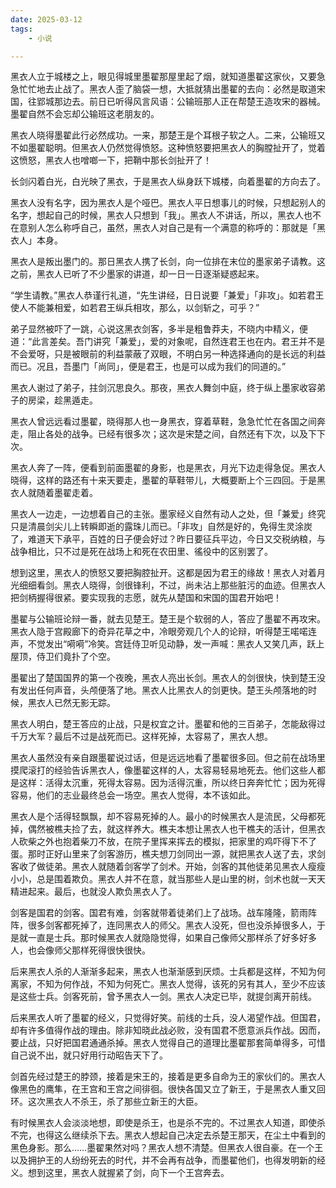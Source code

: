 ```yaml
---
date: 2025-03-12
tags:
	- 小说

---
```


黑衣人立于城楼之上，眼见得城里墨翟那屋里起了烟，就知道墨翟这家伙，又要急急忙忙地去止战了。黑衣人歪了脑袋一想，大抵就猜出墨翟的去向：必然是取道宋国，往郢城那边去。前日已听得风言风语：公输班那人正在帮楚王造攻宋的器械。墨翟自然不会忘却公输班这老朋友的。

黑衣人晓得墨翟此行必然成功。一来，那楚王是个耳根子软之人。二来，公输班又不如墨翟聪明。但黑衣人仍然觉得愤怒。这种愤怒要把黑衣人的胸膛扯开了，觉着这愤怒，黑衣人也噌啷一下，把鞘中那长剑扯开了！

长剑闪着白光，白光映了黑衣，于是黑衣人纵身跃下城楼，向着墨翟的方向去了。

黑衣人没有名字，因为黑衣人是个哑巴。黑衣人平日想事儿的时候，只想起别人的名字，想起自己的时候，黑衣人只想到「我」。黑衣人不讲话，所以，黑衣人也不在意别人怎么称呼自己，虽然，黑衣人对自己是有一个满意的称呼的：那就是「黑衣人」本身。

黑衣人是叛出墨门的。那日黑衣人携了长剑，向一位排在末位的墨家弟子请教。这之前，黑衣人已听了不少墨家的讲道，却一日一日逐渐疑惑起来。

“学生请教。”黑衣人恭谨行礼道，“先生讲经，日日说要「兼爱」「非攻」。如若君王使人不能兼相爱，如若君王纵兵相攻，那么，以剑斩之，可乎？”

弟子显然被吓了一跳，心说这黑衣剑客，多半是粗鲁莽夫，不晓内中精义，便道：“此言差矣。吾门讲究「兼爱」，爱的对象呢，自然连君王也在内。君王并不是不会爱呀，只是被眼前的利益蒙蔽了双眼，不明白另一种选择通向的是长远的利益而已。况且，吾墨门「尚同」，便是君王，也是可以成为我们的同道的。”

黑衣人谢过了弟子，拄剑沉思良久。那夜，黑衣人舞剑中庭，终于纵上墨家收容弟子的房梁，趁黑遁走。

黑衣人曾远远看过墨翟，晓得那人也一身黑衣，穿着草鞋，急急忙忙在各国之间奔走，阻止各处的战争。已经有很多次；这次是宋楚之间，自然还有下次，以及下下次。

黑衣人奔了一阵，便看到前面墨翟的身影，也是黑衣，月光下边走得急促。黑衣人晓得，这样的路还有十来天要走，墨翟的草鞋带儿，大概要断上个三四回。于是黑衣人就随着墨翟走着。

黑衣人一边走，一边想着自己的主张。墨家经义自然有动人之处，但「兼爱」终究只是清晨剑尖儿上转瞬即逝的露珠儿而已。「非攻」自然是好的，免得生灵涂炭了，难道天下承平，百姓的日子便会好过？昨日要征兵平边，今日又交税纳粮，与战争相比，只不过是死在战场上和死在农田里、徭役中的区别罢了。

想到这里，黑衣人的愤怒又要把胸腔扯开。这都是因为君王的缘故！黑衣人对着月光细细看剑。黑衣人晓得，剑很锋利，不过，尚未沾上那些脏污的血迹。但黑衣人把剑柄握得很紧。要实现我的志愿，就先从楚国和宋国的国君开始吧！

墨翟与公输班论辩一番，就去见楚王。楚王是个软弱的人，答应了墨翟不再攻宋。黑衣人隐于宫殿廊下的奇异花草之中，冷眼旁观几个人的论辩，听得楚王喏喏连声，不觉发出“嗬嗬”冷笑。宫廷侍卫听见动静，发一声喊：黑衣人又笑几声，跃上屋顶，侍卫们竟扑了个空。

墨翟出了楚国国界的第一个夜晚，黑衣人亮出长剑。黑衣人的剑很快，快到楚王没有发出任何声音，头颅便落了地。黑衣人比黑衣人的剑更快。楚王头颅落地的时候，黑衣人已然无影无踪。

黑衣人明白，楚王答应的止战，只是权宜之计。墨翟和他的三百弟子，怎能敌得过千万大军？最后不过是战死而已。这样死掉，太容易了，黑衣人想。

黑衣人虽然没有亲自跟墨翟说过话，但是远远地看了墨翟很多回。但之前在战场里摸爬滚打的经验告诉黑衣人，像墨翟这样的人，太容易轻易地死去。他们这些人都是这样：活得太沉重，死得太容易。因为活得沉重，所以终日奔奔忙忙；因为死得容易，他们的志业最终总会一场空。黑衣人觉得，本不该如此。

黑衣人是个活得轻飘飘，却不容易死掉的人。最小的时候黑衣人是流民，父母都死掉，偶然被樵夫捡了去，就这样养大。樵夫本想让黑衣人也干樵夫的活计，但黑衣人砍柴之外也抱着柴刀不放，在院子里挥来挥去的模拟，把家里的鸡吓得下不了蛋。那时正好山里来了剑客游历，樵夫想刀剑同出一源，就把黑衣人送了去，求剑客收了做徒弟。黑衣人就随着剑客学了剑术。开始，剑客的其他徒弟见黑衣人瘦瘦小小，总是围着欺负。黑衣人并不在意，就当那些人是山里的树，剑术也就一天天精进起来。最后，也就没人欺负黑衣人了。

剑客是国君的剑客。国君有难，剑客就带着徒弟们上了战场。战车隆隆，箭雨阵阵，很多剑客都死掉了，连同黑衣人的师父。黑衣人没死，但也没杀掉很多人，于是就一直是士兵。那时候黑衣人就隐隐觉得，如果自己像师父那样杀了好多好多人，也会像师父那样死得很快很快。

后来黑衣人杀的人渐渐多起来，黑衣人也渐渐感到厌烦。士兵都是这样，不知为何离家，不知为何作战，不知为何死亡。黑衣人觉得，该死的另有其人，至少不应该是这些士兵。剑客死前，曾予黑衣人一剑。黑衣人决定已毕，就提剑离开前线。

后来黑衣人听了墨翟的经义，只觉得好笑。前线的士兵，没人渴望作战。但国君，却有许多值得作战的理由。除非知晓此战必败，没有国君不愿意派兵作战。因而，要止战，只好把国君通通杀掉。黑衣人觉得自己的道理比墨翟那套简单得多，可惜自己说不出，就只好用行动昭告天下了。

剑首先经过楚王的脖颈，接着是宋王的，接着是更多自命为王的家伙们的。黑衣人像黑色的鹰隼，在王宫和王宫之间徘徊。很快各国又立了新王，于是黑衣人重又回环。这次黑衣人不杀王，杀了那些立新王的大臣。

有时候黑衣人会淡淡地想，即使是杀王，也是杀不完的。不过黑衣人知道，即使杀不完，也得这么继续杀下去。黑衣人想起自己决定去杀楚王那天，在尘土中看到的黑色身影。那么……墨翟果然对吗？黑衣人想不清楚。但黑衣人很自豪。在一个王以及拥护王的人纷纷死去的时代，并不会再有战争，而墨翟他们，也得发明新的经义。想到这里，黑衣人就握紧了剑，向下一个王宫奔去。